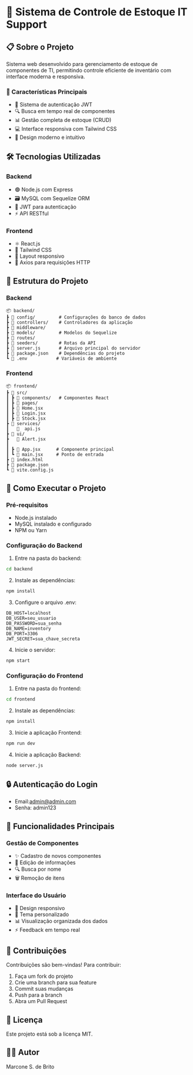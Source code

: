 # 🏢 Sistema de Controle de Estoque IT Support

## 📋 Sobre o Projeto
Sistema web desenvolvido para gerenciamento de estoque de componentes de TI, permitindo controle eficiente de inventário com interface moderna e responsiva.

### 🌟 Características Principais
- 🔐 Sistema de autenticação JWT
- 🔍 Busca em tempo real de componentes
- 📊 Gestão completa de estoque (CRUD)
- 💻 Interface responsiva com Tailwind CSS
- 🎨 Design moderno e intuitivo

## 🛠️ Tecnologias Utilizadas

### Backend
- 🟢 Node.js com Express
- 🗃️ MySQL com Sequelize ORM
- 🔑 JWT para autenticação
- ⚡ API RESTful

### Frontend
- ⚛️ React.js
- 🎨 Tailwind CSS
- 📱 Layout responsivo
- 🔄 Axios para requisições HTTP

## 📁 Estrutura do Projeto

### Backend
```
📦 backend/
┣ 📂 config/         # Configurações do banco de dados
┣ 📂 controllers/    # Controladores da aplicação
┣ 📂 middleware/
┣ 📂 models/         # Modelos do Sequelize
┣ 📂 routes/  
┣ 📂 seeders/        # Rotas da API
┣ 📜 server.js       # Arquivo principal do servidor
┣ 📜 package.json    # Dependências do projeto
┗ 📜 .env           # Variáveis de ambiente
```

### Frontend
```
📦 frontend/
┣ 📂 src/
┃ ┣ 📂 components/   # Componentes React
┃ ┣ 📂 pages/ 
┃ ┣ 📜 Home.jsx
┃ ┣ 📜 Login.jsx
┃ ┣ 📜 Stock.jsx   
┣ 📂 services/
┃   📜  api.js
┣ 📂 ui/
┣   📜 Alert.jsx
┃     
┃ ┣ 📜 App.jsx      # Componente principal
┃ ┗ 📜 main.jsx     # Ponto de entrada
┣ 📜 index.html
┣ 📜 package.json
┗ 📜 vite.config.js
```

## 🚀 Como Executar o Projeto

### Pré-requisitos
- Node.js instalado
- MySQL instalado e configurado
- NPM ou Yarn

### Configuração do Backend
1. Entre na pasta do backend:
```bash
cd backend
```

2. Instale as dependências:
```bash
npm install
```

3. Configure o arquivo .env:
```env
DB_HOST=localhost
DB_USER=seu_usuario
DB_PASSWORD=sua_senha
DB_NAME=inventory
DB_PORT=3306
JWT_SECRET=sua_chave_secreta
```

4. Inicie o servidor:
```bash
npm start
```

### Configuração do Frontend
1. Entre na pasta do frontend:
```bash
cd frontend
```

2. Instale as dependências:
```bash
npm install
```

3. Inicie a aplicação Frontend:
```bash
npm run dev
```


4. Inicie a aplicação Backend:
```bash
node server.js
```

## 🔒 Autenticação do Login
- Email:admin@admin.com
- Senha: admin123

## 🌟 Funcionalidades Principais

### Gestão de Componentes
- ✨ Cadastro de novos componentes
- 📝 Edição de informações
- 🔍 Busca por nome
- 🗑️ Remoção de itens

### Interface do Usuário
- 📱 Design responsivo
- 🎨 Tema personalizado
- 📊 Visualização organizada dos dados
- ⚡ Feedback em tempo real

## 🤝 Contribuições
Contribuições são bem-vindas! Para contribuir:
1. Faça um fork do projeto
2. Crie uma branch para sua feature
3. Commit suas mudanças
4. Push para a branch
5. Abra um Pull Request

## 📄 Licença
Este projeto está sob a licença MIT.

## 👨‍💻 Autor
Marcone S. de Brito


